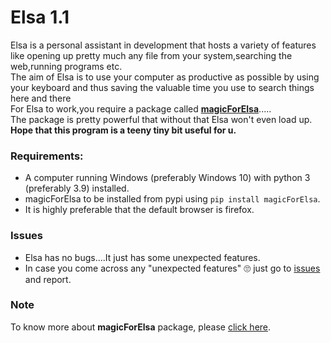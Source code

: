 # Elsa 1.1
Elsa is a personal assistant in development that hosts a variety of features like opening up pretty much any file from your system,searching the web,running programs etc.
<br>
The aim of Elsa is to use your computer as productive as possible by using your keyboard and thus saving the valuable time you use to search things here and there
<br>
For Elsa to work,you require a package called <b><u>magicForElsa</b></u>.....
<br>
The package is pretty powerful that without that Elsa won't even load up.
<br>
<b>Hope that this program is a teeny tiny bit useful for u.</b>

### Requirements:
- A computer running Windows (preferably Windows 10) with python 3 (preferably 3.9) installed.
- magicForElsa to be installed from pypi using `pip install magicForElsa`.
- It is highly preferable that the default browser is firefox.
### Issues 
- Elsa has no bugs....It just has some unexpected features.<br>
- In case you come across any "unexpected features" 🙄 just go to [issues](https://github.com/georgerahul24/Viraver1.1/issues)  and report.
 
### Note
To know more about <b>magicForElsa</b> package, please [click here](https://github.com/georgerahul24/MagicForElsa).
